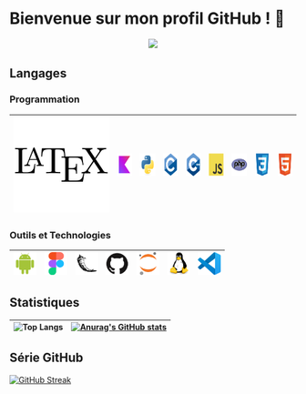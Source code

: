 # Bienvenue sur mon profil GitHub ! 👋

<div align="center">
  <img src="https://profile-counter.glitch.me/Gabin221/count.svg?"  />
</div>

## Langages

### Programmation

| <a href="https://www.latex-project.org/" target="_blank"><img src="https://github.com/devicons/devicon/blob/master/icons/latex/latex-original.svg" alt="LaTeX" /></a> | <a href="https://kotlinlang.org/" target="_blank"><img src="https://github.com/devicons/devicon/blob/master/icons/kotlin/kotlin-original.svg" alt="kotlin" width="40" height="40"/></a> | <a href="https://www.python.org" target="_blank"><img src="https://github.com/devicons/devicon/blob/master/icons/python/python-original.svg" alt="python" width="40" height="40"/></a> | <a href="https://www.iso.org/standard/74528.html" target="_blank"><img src="https://github.com/devicons/devicon/blob/master/icons/c/c-original.svg" alt="C" width="40" height="40"/></a> | <a href="https://isocpp.org/" target="_blank"><img src="https://github.com/devicons/devicon/blob/master/icons/cplusplus/cplusplus-original.svg" alt="C++" width="40" height="40"/></a> | <a href="https://developer.mozilla.org/fr/docs/Web/JavaScript" target="_blank"><img src="https://github.com/devicons/devicon/blob/master/icons/javascript/javascript-original.svg" alt="JavaScript" width="40" height="40"/></a> | <a href="https://www.php.net/" target="_blank"><img src="https://github.com/devicons/devicon/blob/master/icons/php/php-original.svg" alt="PHP" width="40" height="40"/></a> | <a href="https://www.w3.org/Style/CSS/" target="_blank"><img src="https://github.com/devicons/devicon/blob/master/icons/css3/css3-original.svg" alt="CSS" width="40" height="40"/></a> | <a href="https://html.spec.whatwg.org/multipage/" target="_blank"><img src="https://github.com/devicons/devicon/blob/master/icons/html5/html5-original.svg" alt="HTML" width="40" height="40"/></a> 
|----------|----------|----------|----------|----------|----------|----------|----------|----------|

### Outils et Technologies

| <a href="https://developer.android.com/" target="_blank"><img src="https://github.com/devicons/devicon/blob/master/icons/android/android-original.svg" alt="Android" width="40" height="40"/></a> | <a href="https://www.figma.com/" target="_blank"><img src="https://github.com/devicons/devicon/blob/master/icons/figma/figma-original.svg" alt="Figma" width="40" height="40"/></a> | <a href="https://flask.palletsprojects.com/en/3.0.x/" target="_blank"><img src="https://github.com/devicons/devicon/blob/master/icons/flask/flask-original.svg" alt="Flask" width="40" height="40"/></a> | <a href="https://github.com" target="_blank"><img src="https://github.com/devicons/devicon/blob/master/icons/github/github-original.svg" alt="Github" width="40" height="40"/></a> | <a href="https://jupyter.org/" target="_blank"><img src="https://github.com/devicons/devicon/blob/master/icons/jupyter/jupyter-original.svg" alt="Jupyter" width="40" height="40"/></a> | <a href="https://www.gnu.org/home.fr.html" target="_blank"><img src="https://github.com/devicons/devicon/blob/master/icons/linux/linux-original.svg" alt="Linux" width="40" height="40"/></a> | <a href="https://code.visualstudio.com/" target="_blank"><img src="https://github.com/devicons/devicon/blob/master/icons/vscode/vscode-original.svg" alt="VSCode" width="40" height="40"/></a> |
|----------|----------|----------|----------|----------|----------|----------|

## Statistiques

| ![Top Langs](https://github-readme-stats.vercel.app/api/top-langs/?username=Gabin221&langs_count=20&size_weight=0.5&count_weight=0.5&layout=donut-vertical) | [![Anurag's GitHub stats](https://github-readme-stats.vercel.app/api?username=Gabin221&show_icons=true)](https://github.com/anuraghazra/github-readme-stats) |
|----------|----------|

## Série GitHub

[![GitHub Streak](https://github-readme-streak-stats.herokuapp.com/?user=Gabin221)](https://git.io/streak-stats)
